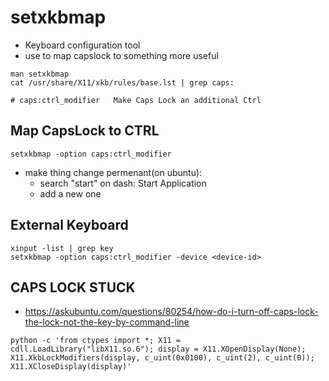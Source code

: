# setxkbmap

- Keyboard configuration tool
- use to map capslock to something more useful


```shell
man setxkbmap
cat /usr/share/X11/xkb/rules/base.lst | grep caps:

# caps:ctrl_modifier   Make Caps Lock an additional Ctrl
```

## Map CapsLock to CTRL


```shell
setxkbmap -option caps:ctrl_modifier
```

* make thing change permenant(on ubuntu):
  - search "start" on dash: Start Application
  - add a new one

## External Keyboard


```shell
xinput -list | grep key
setxkbmap -option caps:ctrl_modifier -device <device-id>
```

## CAPS LOCK STUCK

-  https://askubuntu.com/questions/80254/how-do-i-turn-off-caps-lock-the-lock-not-the-key-by-command-line

```shell
python -c 'from ctypes import *; X11 = cdll.LoadLibrary("libX11.so.6"); display = X11.XOpenDisplay(None); X11.XkbLockModifiers(display, c_uint(0x0100), c_uint(2), c_uint(0)); X11.XCloseDisplay(display)'
```
